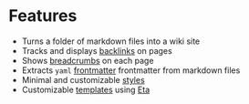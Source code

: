 # Features

- Turns a folder of markdown files into a wiki site
- Tracks and displays [backlinks](./backlinks.md) on pages
- Shows [breadcrumbs](breadcrumbs.md) on each page
- Extracts `yaml` [frontmatter](frontmatter.md) frontmatter from markdown files
- Minimal and customizable [styles](/customize/styles.md)
- Customizable [templates](/customize/templates.md) using
  [Eta](https://eta.js.org/)
